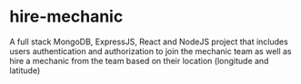 # hire-mechanic

A full stack MongoDB, ExpressJS, React and NodeJS project that includes users authentication and authorization to join the mechanic team as well as hire a mechanic from the team based on their location (longitude and latitude)
